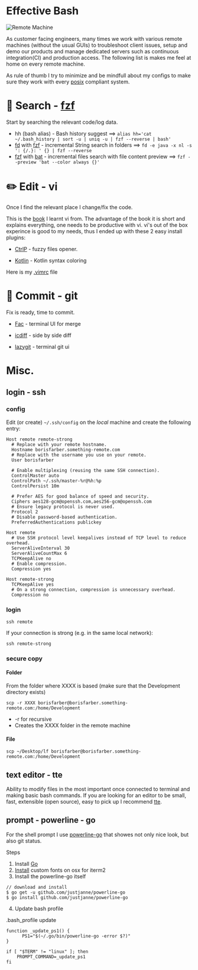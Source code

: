 # Effective Bash

![Remote Machine](https://github.com/borisf/effective-bash/blob/master/img/header.png)

As customer facing engineers, many times we work with various remote machines (without the usual GUIs) to troubleshoot client issues, setup and demo our products and manage dedicated servers such as continuous integration(CI) and production access. The following list is makes me feel at home on every remote machine.

As rule of thumb I try to minimize and be mindfull about my configs to make sure they work with every [posix](https://en.wikipedia.org/wiki/POSIX) compliant system.

# :telescope: Search - [fzf](https://github.com/junegunn/fzf)

Start by searching the relevant code/log data.
* hh (bash alias) - Bash history suggest ==> ```alias hh='cat ~/.bash_history | sort -u | uniq -u | fzf --reverse | bash' ```  
* [fd](https://github.com/sharkdp/fd) with [fzf](https://github.com/junegunn/fzf) - incremental String search in folders ==> ``` fd -e java -x nl -s ': {/.}: ' {} | fzf --reverse ```
* [fzf](https://github.com/junegunn/fzf) with [bat](https://github.com/sharkdp/bat) - incremental files search with file content preview ==> ``` fzf --preview 'bat --color always {}' ```



# :pencil2: Edit - vi

Once I find the relevant place I change/fix the code.

This is the [book](https://upload.wikimedia.org/wikipedia/commons/d/d2/Learning_the_vi_Editor.pdf) I learnt vi from. The advantage of the book it is short and explains everything, one needs to be productive with vi. vi's out of the box experince is good to my needs, thus I ended up with these 2 easy install plugins:

* [CtrlP](https://github.com/ctrlpvim/ctrlp.vim) - fuzzy files opener.

* [Kotlin](https://github.com/udalov/kotlin-vim) - Kotlin syntax coloring

Here is my [.vimrc](https://github.com/borisf/effective-bash/blob/master/dot-files/.vimrc) file

# :file_folder: Commit - git

Fix is ready, time to commit.

* [Fac](https://github.com/mkchoi212/fac) - terminal UI for merge

* [icdiff](https://www.jefftk.com/icdiff) - side by side diff


* [lazygit](https://github.com/jesseduffield/lazygit) - terminal git ui


# Misc.

## login - ssh

### config
Edit (or create) `~/.ssh/config` on the *local* machine and create the following entry:
```
Host remote remote-strong
  # Replace with your remote hostname.
  Hostname borisfarber.something-remote.com
  # Replace with the username you use on your remote.
  User borisfarber
  
  # Enable multiplexing (reusing the same SSH connection).
  ControlMaster auto
  ControlPath ~/.ssh/master-%r@%h:%p
  ControlPersist 10m
  
  # Prefer AES for good balance of speed and security.
  Ciphers aes128-gcm@openssh.com,aes256-gcm@openssh.com
  # Ensure legacy protocol is never used.
  Protocol 2
  # Disable password-based authentication.
  PreferredAuthentications publickey

Host remote
  # Use SSH protocol level keepalives instead of TCP level to reduce overhead.
  ServerAliveInterval 30
  ServerAliveCountMax 6
  TCPKeepAlive no
  # Enable compression.
  Compression yes

Host remote-strong
  TCPKeepAlive yes
  # On a strong connection, compression is unnecessary overhead.
  Compression no
```

### login
```
ssh remote
```

If your connection is strong (e.g. in the same local network):
```
ssh remote-strong
```

### secure copy
#### Folder
From the folder where XXXX is based (make sure that the Development directory exists)
```
scp -r XXXX borisfarber@borisfarber.something-remote.com:/home/Development
```

* -r for recursive
* Creates the XXXX folder in the remote machine

#### File
```
scp ~/Desktop/lf borisfarber@borisfarber.something-remote.com:/home/Development
```

## text editor - tte
Ability to modify files in the most important once connected to terminal and making basic bash commands. If you are looking for an editor to be small, fast, extensible (open source), easy to pick up  I recommend [tte](https://github.com/GrenderG/tte).

## prompt - powerline - go
For the shell prompt I use [powerline-go](https://github.com/justjanne/powerline-go) that showes not only nice look, but also git status.


Steps

1. Install [Go](https://golang.org/doc/install) 
2. [Install](https://medium.freecodecamp.org/jazz-up-your-bash-terminal-a-step-by-step-guide-with-pictures-80267554cb2) custom fonts on osx for iterm2
3. Install the powerline-go itself
```
// download and install
$ go get -u github.com/justjanne/powerline-go
$ go install github.com/justjanne/powerline-go
```
4. Update bash profile

.bash_profile update
```
function _update_ps1() {
      PS1="$(~/.go/bin/powerline-go -error $?)"
}

if [ "$TERM" != "linux" ]; then
    PROMPT_COMMAND=_update_ps1
fi
```
